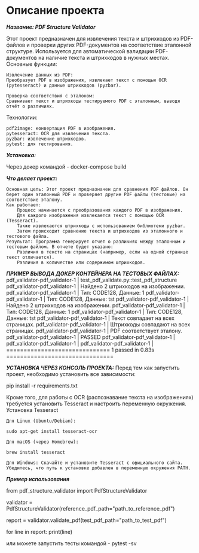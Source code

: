 # Описание проекта

***Название: PDF Structure Validator***

Этот проект предназначен для извлечения текста и штрихкодов из PDF-файлов и проверки других PDF-документов на соответствие эталонной структуре. Используется для автоматической валидации PDF-документов на наличие текста и штрихкодов в нужных местах.
Основные функции:

    Извлечение данных из PDF:
    Преобразует PDF в изображения, извлекает текст с помощью OCR (pytesseract) и данные штрихкодов (pyzbar).

    Проверка соответствия с эталоном:
    Сравнивает текст и штрихкоды тестируемого PDF с эталонным, выводя отчёт о различиях.

Технологии:

    pdf2image: конвертация PDF в изображения.
    pytesseract: OCR для извлечения текста.
    pyzbar: извлечение штрихкодов.
    pytest: для тестирования.

***Установка:***

Через докер командой - docker-compose build


***Что делает проект:***

    Основная цель: Этот проект предназначен для сравнения PDF файлов. Он берет один эталонный PDF и проверяет другие PDF файлы (тестовые) на соответствие эталону.
    Как работает:
        Процесс начинается с преобразования каждого PDF в изображения.
        Для каждого изображения извлекается текст с помощью OCR (Tesseract).
        Также извлекаются штрихкоды с использованием библиотеки pyzbar.
        Затем происходит сравнение текста и штрихкодов из эталонного и тестового файла.
    Результат: Программа генерирует отчет о различиях между эталонным и тестовым файлом. В отчете будет указано:
        Различия в тексте на страницах (например, если на одной странице текст отличается).
        Различия в количестве или содержимом штрихкодов.

***ПРИМЕР ВЫВОДА ДОКЕР КОНТЕЙНЕРА НА ТЕСТОВЫХ ФАЙЛАХ:***
pdf_validator-pdf_validator-1  | test_pdf_validate.py::test_pdf_structure 
pdf_validator-pdf_validator-1  | Найдено 2 штрихкодов на изображении.
pdf_validator-pdf_validator-1  | Тип: CODE128, Данные: 1
pdf_validator-pdf_validator-1  | Тип: CODE128, Данные: tst
pdf_validator-pdf_validator-1  | Найдено 2 штрихкодов на изображении.
pdf_validator-pdf_validator-1  | Тип: CODE128, Данные: 1
pdf_validator-pdf_validator-1  | Тип: CODE128, Данные: tst
pdf_validator-pdf_validator-1  | Текст совпадает на всех страницах.
pdf_validator-pdf_validator-1  | Штрихкоды совпадают на всех страницах.
pdf_validator-pdf_validator-1  | PDF соответствует эталону.
pdf_validator-pdf_validator-1  | PASSED
pdf_validator-pdf_validator-1  | 
pdf_validator-pdf_validator-1  | 
pdf_validator-pdf_validator-1  | ============================== 1 passed in 0.83s ===============================


***УСТАНОВКА ЧЕРЕЗ КОНСОЛЬ ПРОЕКТА:***
Перед тем как запустить проект, необходимо установить все зависимости:

pip install -r requirements.txt

Кроме того, для работы с OCR (распознавание текста на изображениях) требуется установить Tesseract и настроить переменную окружения.
Установка Tesseract

    Для Linux (Ubuntu/Debian):

    sudo apt-get install tesseract-ocr

    Для macOS (через Homebrew):

    brew install tesseract

    Для Windows: Скачайте и установите Tesseract с официального сайта. Убедитесь, что путь к установке добавлен в переменную окружения PATH.

***Пример использования***

from pdf_structure_validator import PdfStructureValidator


validator = PdfStructureValidator(reference_pdf_path="path_to_reference_pdf")


report = validator.validate_pdf(test_pdf_path="path_to_test_pdf")

for line in report:
    print(line)

или можете запустить тесты командой - pytest -sv
